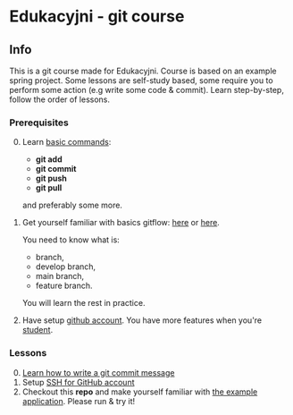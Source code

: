 # Edukacyjni - git course

## Info

This is a git course made for Edukacyjni. Course is based on an example spring project. Some lessons are self-study based,
some require you to perform some action (e.g write some code & commit). Learn step-by-step, follow the order of lessons.

### Prerequisites

0. Learn [basic commands](https://www.amigoscode.com/courses/git-github):
   * **git add**
   * **git commit**
   * **git push**
   * **git pull**
   
   and preferably some more.

1. Get yourself familiar with basics gitflow: [here](https://bit.ly/3HcELWO) or [here](https://www.atlassian.com/git/tutorials/comparing-workflows/gitflow-workflow).
   
   You need to know what is:
   * branch,
   * develop branch,
   * main branch,
   * feature branch.
   
   You will learn the rest in practice.

3. Have setup [github account](https://docs.github.com/en/get-started/onboarding/getting-started-with-your-github-account). You have more features when you're [student](https://education.github.com/pack).

### Lessons

0. [Learn how to write a git commit message](lessons/how-to-write-a-git-commit-message.md)
1. Setup [SSH for GitHub account](lessons/ssh-for-github.md)
2. Checkout this **repo** and make yourself familiar with [the example application](README.md). Please run & try it!

